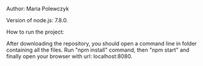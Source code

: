 Author: Maria Polewczyk

Version of node.js: 7.8.0.

How to run the project:

After downloading the repository, you should open a command line in folder containing all the files. Run "npm install" command, then "npm start" and finally open your browser with url: localhost:8080.
